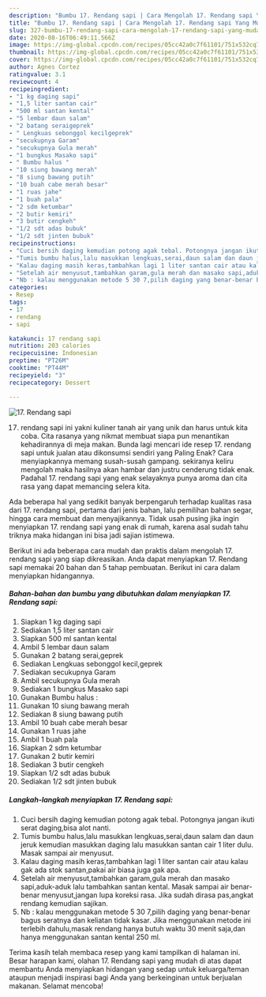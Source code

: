 ```yaml
---
description: "Bumbu 17. Rendang sapi | Cara Mengolah 17. Rendang sapi Yang Mudah Dan Praktis"
title: "Bumbu 17. Rendang sapi | Cara Mengolah 17. Rendang sapi Yang Mudah Dan Praktis"
slug: 327-bumbu-17-rendang-sapi-cara-mengolah-17-rendang-sapi-yang-mudah-dan-praktis
date: 2020-08-16T06:49:11.566Z
image: https://img-global.cpcdn.com/recipes/05cc42a0c7f61101/751x532cq70/17-rendang-sapi-foto-resep-utama.jpg
thumbnail: https://img-global.cpcdn.com/recipes/05cc42a0c7f61101/751x532cq70/17-rendang-sapi-foto-resep-utama.jpg
cover: https://img-global.cpcdn.com/recipes/05cc42a0c7f61101/751x532cq70/17-rendang-sapi-foto-resep-utama.jpg
author: Agnes Cortez
ratingvalue: 3.1
reviewcount: 4
recipeingredient:
- "1 kg daging sapi"
- "1,5 liter santan cair"
- "500 ml santan kental"
- "5 lembar daun salam"
- "2 batang seraigeprek"
- " Lengkuas sebonggol kecilgeprek"
- "secukupnya Garam"
- "secukupnya Gula merah"
- "1 bungkus Masako sapi"
- " Bumbu halus "
- "10 siung bawang merah"
- "8 siung bawang putih"
- "10 buah cabe merah besar"
- "1 ruas jahe"
- "1 buah pala"
- "2 sdm ketumbar"
- "2 butir kemiri"
- "3 butir cengkeh"
- "1/2 sdt adas bubuk"
- "1/2 sdt jinten bubuk"
recipeinstructions:
- "Cuci bersih daging kemudian potong agak tebal. Potongnya jangan ikuti serat daging,bisa alot nanti."
- "Tumis bumbu halus,lalu masukkan lengkuas,serai,daun salam dan daun jeruk kemudian masukkan daging lalu masukkan santan cair 1 liter dulu. Masak sampai air menyusut."
- "Kalau daging masih keras,tambahkan lagi 1 liter santan cair atau kalau gak ada stok santan,pakai air biasa juga gak apa."
- "Setelah air menyusut,tambahkan garam,gula merah dan masako sapi,aduk-aduk lalu tambahkan santan kental. Masak sampai air benar-benar menyusut,jangan lupa koreksi rasa. Jika sudah dirasa pas,angkat rendang kemudian sajikan."
- "Nb : kalau menggunakan metode 5 30 7,pilih daging yang benar-benar bagus seratnya dan keliatan tidak kasar. Jika menggunakan metode ini terlebih dahulu,masak rendang hanya butuh waktu 30 menit saja,dan hanya menggunakan santan kental 250 ml."
categories:
- Resep
tags:
- 17
- rendang
- sapi

katakunci: 17 rendang sapi 
nutrition: 203 calories
recipecuisine: Indonesian
preptime: "PT26M"
cooktime: "PT44M"
recipeyield: "3"
recipecategory: Dessert

---
```



![17. Rendang sapi](https://img-global.cpcdn.com/recipes/05cc42a0c7f61101/751x532cq70/17-rendang-sapi-foto-resep-utama.jpg)


17. rendang sapi ini yakni kuliner tanah air yang unik dan harus untuk kita coba. Cita rasanya yang nikmat membuat siapa pun menantikan kehadirannya di meja makan.
Bunda lagi mencari ide resep 17. rendang sapi untuk jualan atau dikonsumsi sendiri yang Paling Enak? Cara menyiapkannya memang susah-susah gampang. sekiranya keliru mengolah maka hasilnya akan hambar dan justru cenderung tidak enak. Padahal 17. rendang sapi yang enak selayaknya punya aroma dan cita rasa yang dapat memancing selera kita.

Ada beberapa hal yang sedikit banyak berpengaruh terhadap kualitas rasa dari 17. rendang sapi, pertama dari jenis bahan, lalu pemilihan bahan segar, hingga cara membuat dan menyajikannya. Tidak usah pusing jika ingin menyiapkan 17. rendang sapi yang enak di rumah, karena asal sudah tahu triknya maka hidangan ini bisa jadi sajian istimewa.




Berikut ini ada beberapa cara mudah dan praktis dalam mengolah 17. rendang sapi yang siap dikreasikan. Anda dapat menyiapkan 17. Rendang sapi memakai 20 bahan dan 5 tahap pembuatan. Berikut ini cara dalam menyiapkan hidangannya.

<!--inarticleads1-->

##### Bahan-bahan dan bumbu yang dibutuhkan dalam menyiapkan 17. Rendang sapi:

1. Siapkan 1 kg daging sapi
1. Sediakan 1,5 liter santan cair
1. Siapkan 500 ml santan kental
1. Ambil 5 lembar daun salam
1. Gunakan 2 batang serai,geprek
1. Sediakan  Lengkuas sebonggol kecil,geprek
1. Sediakan secukupnya Garam
1. Ambil secukupnya Gula merah
1. Sediakan 1 bungkus Masako sapi
1. Gunakan  Bumbu halus :
1. Gunakan 10 siung bawang merah
1. Sediakan 8 siung bawang putih
1. Ambil 10 buah cabe merah besar
1. Gunakan 1 ruas jahe
1. Ambil 1 buah pala
1. Siapkan 2 sdm ketumbar
1. Gunakan 2 butir kemiri
1. Sediakan 3 butir cengkeh
1. Siapkan 1/2 sdt adas bubuk
1. Sediakan 1/2 sdt jinten bubuk




<!--inarticleads2-->

##### Langkah-langkah menyiapkan 17. Rendang sapi:

1. Cuci bersih daging kemudian potong agak tebal. Potongnya jangan ikuti serat daging,bisa alot nanti.
1. Tumis bumbu halus,lalu masukkan lengkuas,serai,daun salam dan daun jeruk kemudian masukkan daging lalu masukkan santan cair 1 liter dulu. Masak sampai air menyusut.
1. Kalau daging masih keras,tambahkan lagi 1 liter santan cair atau kalau gak ada stok santan,pakai air biasa juga gak apa.
1. Setelah air menyusut,tambahkan garam,gula merah dan masako sapi,aduk-aduk lalu tambahkan santan kental. Masak sampai air benar-benar menyusut,jangan lupa koreksi rasa. Jika sudah dirasa pas,angkat rendang kemudian sajikan.
1. Nb : kalau menggunakan metode 5 30 7,pilih daging yang benar-benar bagus seratnya dan keliatan tidak kasar. Jika menggunakan metode ini terlebih dahulu,masak rendang hanya butuh waktu 30 menit saja,dan hanya menggunakan santan kental 250 ml.




Terima kasih telah membaca resep yang kami tampilkan di halaman ini. Besar harapan kami, olahan 17. Rendang sapi yang mudah di atas dapat membantu Anda menyiapkan hidangan yang sedap untuk keluarga/teman ataupun menjadi inspirasi bagi Anda yang berkeinginan untuk berjualan makanan. Selamat mencoba!
